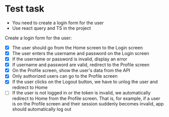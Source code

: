 # Test task

- You need to create a login form for the user
- Use react query and TS in the project

Create a login form for the user:

- [x] The user should go from the Home screen to the Login screen
- [x] The user enters the username and password on the Login screen
- [x] If the username or password is invalid, display an error
- [x] If username and password are valid, redirect to the Profile screen
- [x] On the Profile screen, show the user's data from the API
- [x] Only authorized users can go to the Profile screen
- [x] If the user clicks on the Logout button, we have to unlog the user and redirect to Home
- [ ] If the user is not logged in or the token is invalid, we automatically redirect to Home from the Profile screen. That is, for example, if a user is on the Profile screen and their session suddenly becomes invalid, app should automatically log out
